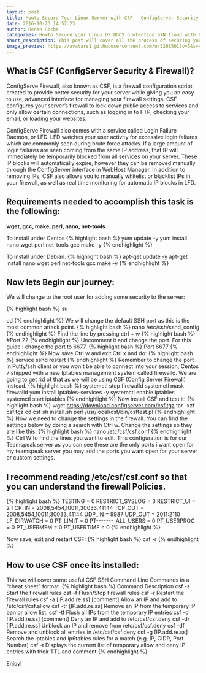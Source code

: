 ```yaml
---
layout: post
title: Howto Secure Your Linux Server with CSF - ConfigServer Security & Firewall
date: 2016-10-23 14:57:23
author: Renan Rocha
categories: Howto Secure your Linux OS DDOS protection SYN flood with CSF ConfigServer Security Firewall ssh sshd
short_description: This post will cover all the process of securing your linux server to prevent cyber attacks
image_preview: https://avatars1.githubusercontent.com/u/5298501?v=3&s=466
---
```


## What is CSF (ConfigServer Security & Firewall)?
ConfigServe Firewall, also known as CSF, is a firewall configuration script created to provide better security for your server while giving you an easy to use, advanced interface for managing your firewall settings. CSF configures your server’s firewall to lock down public access to services and only allow certain connections, such as logging in to FTP, checking your email, or loading your websites.

ConfigServe Firewall also comes with a service called Login Failure Daemon, or LFD. LFD watches your user activity for excessive login failures which are commonly seen during brute force attacks. If a large amount of login failures are seen coming from the same IP address, that IP will immediately be temporarily blocked from all services on your server. These IP blocks will automatically expire, however they can be removed manually through the ConfigServer interface in WebHost Manager. In addition to removing IPs, CSF also allows you to manually whitelist or blacklist IPs in your firewall, as well as real time monitoring for automatic IP blocks in LFD.

## Requirements needed to accomplish this task is the following:
**wget, gcc, make, perl, nano, net-tools**

To install under Centos
{% highlight bash %}
yum update -y
yum install nano wget perl net-tools gcc make -y
{% endhighlight %}

To install under Debian: 
{% highlight bash %}
apt-get update -y
apt-get install nano wget perl net-tools gcc make -y
{% endhighlight %}
<!--more-->

## Now lets Begin our journey:

We will change to the root user for adding some security to the server:

{% highlight bash %}
su

cd
{% endhighlight %}
We will change the default SSH port as this is the most common attack point.
{% highlight bash %}
nano /etc/ssh/sshd_config
{% endhighlight %}
Find the line by pressing ctrl + w
{% highlight bash %}
#Port 22
{% endhighlight %}
Uncomment it and change the port. For this guide I change the port to 6677.
{% highlight bash %}
Port 6677
{% endhighlight %}
Now save Ctrl w and exit Ctrl x and do:
{% highlight bash %}
service sshd restart
{% endhighlight %}
Remember to change the port in Putty/ssh client or you won't be able to connect into your session,  Centos 7 shipped with a new Iptables management system called firewalld. We are going to get rid of that as we will be using CSF (Config Server Firewall) instead.
{% highlight bash %}
systemctl stop firewalld
systemctl mask firewalld
yum install iptables-services -y
systemctl enable iptables
systemctl start iptables
{% endhighlight %}
Now install CSF and test it:
{% highlight bash %}
wget https://download.configserver.com/csf.tgz
tar -xzf csf.tgz
cd csf
sh install.sh
perl /usr/local/csf/bin/csftest.pl
{% endhighlight %}
Now we need to change the settings in the firewall. You can find the settings below by doing a search with Ctrl w. Change the settings so they are like this:
{% highlight bash %}
nano /etc/csf/csf.conf
{% endhighlight %}
Ctrl W to find the lines you want to edit.
This configuration is for our Teamspeak server as you can see these are the only ports i want open for my teamspeak server you may add the ports you want open for your server or custom settings.
## I recommend reading /etc/csf/csf.conf so that you can understand the firewall Policies.
{% highlight bash %}
TESTING = 0
RESTRICT_SYSLOG = 3
RESTRICT_UI = 2
TCP_IN = 2008,5454,10011,30033,41144
TCP_OUT = 2008,5454,10011,30033,41144
UDP_IN = 9987
UDP_OUT = 2011:2110
LF_DIRWATCH = 0
PT_LIMIT = 0
PT-------_ALL_USERS = 0
PT_USERPROC = 0
PT_USERMEM = 0
PT_USERTIME = 0
{% endhighlight %}

Now save, exit and restart CSF:
{% highlight bash %}
csf -r
{% endhighlight %}


## How to use CSF once its installed:
This we will cover some useful CSF SSH Command Line Commands in a “cheat sheet” format.
{% highlight bash %}
Command 	Description 
csf -s 	Start the firewall rules
csf -f 	Flush/Stop firewall rules
csf -r 	Restart the firewall rules
csf -a [IP.add.re.ss] [comment] 	Allow an IP and add to /etc/csf/csf.allow
csf -tr [IP.add.re.ss] 	Remove an IP from the temporary IP ban or allow list.
csf -tf 	Flush all IPs from the temporary IP entries
csf -d [IP.add.re.ss] [comment] 	Deny an IP and add to /etc/csf/csf.deny
csf -dr [IP.add.re.ss] 	Unblock an IP and remove from /etc/csf/csf.deny
csf -df 	Remove and unblock all entries in /etc/csf/csf.deny
csf -g [IP.add.re.ss] 	Search the iptables and ip6tables rules for a match (e.g. IP, CIDR, Port Number)
csf -t 	 Displays the current list of temporary allow and deny IP entries with their TTL and comment 
{% endhighlight %}

Enjoy! 